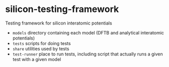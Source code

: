 # silicon-testing-framework
Testing framework for silicon interatomic potentials

* `models` directory containing each model (DFTB and analytical interatomic potentials)
* `tests` scripts for doing tests
* `share` utilities used by tests
* `test-runner` place to run tests, including script that actually runs a given test with a given model 
